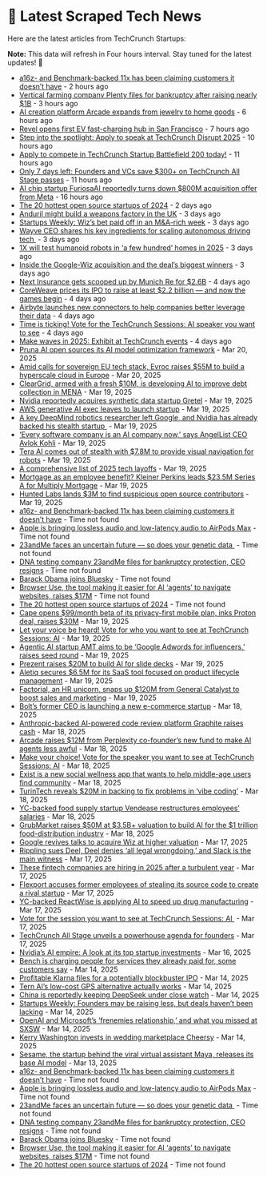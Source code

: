 
# 📰 Latest Scraped Tech News

Here are the latest articles from TechCrunch Startups:

**Note:** This data will refresh in Four hours interval. Stay tuned for the latest updates! 🔄
- [a16z- and Benchmark-backed 11x has been claiming customers it doesn’t have](https://techcrunch.com/2025/03/24/a16z-and-benchmark-backed-11x-has-been-claiming-customers-it-doesnt-have/) - 2 hours ago
- [Vertical farming company Plenty files for bankruptcy after raising nearly $1B](https://techcrunch.com/2025/03/24/vertical-farming-company-plenty-files-for-bankruptcy-after-raising-nearly-1b/) - 3 hours ago
- [AI creation platform Arcade expands from jewelry to home goods](https://techcrunch.com/2025/03/24/ai-creation-platform-arcade-expands-from-jewelry-to-home-goods/) - 6 hours ago
- [Revel opens first EV fast-charging hub in San Francisco](https://techcrunch.com/2025/03/24/revel-opens-first-ev-fast-charging-hub-in-san-francisco/) - 7 hours ago
- [Step into the spotlight: Apply to speak at TechCrunch Disrupt 2025](https://techcrunch.com/2025/03/24/step-into-the-spotlight-apply-to-speak-at-techcrunch-disrupt-2025/) - 10 hours ago
- [Apply to compete in TechCrunch Startup Battlefield 200 today!](https://techcrunch.com/2025/03/24/apply-to-compete-in-techcrunch-startup-battlefield-200-today/) - 11 hours ago
- [Only 7 days left: Founders and VCs save $300+ on TechCrunch All Stage passes](https://techcrunch.com/2025/03/24/only-7-days-left-founders-and-vcs-save-300-on-techcrunch-all-stage-passes/) - 11 hours ago
- [AI chip startup FuriosaAI reportedly turns down $800M acquisition offer from Meta](https://techcrunch.com/2025/03/24/ai-chip-startup-furiosaai-reportedly-turns-down-800m-acquisition-offer-from-meta/) - 16 hours ago
- [The 20 hottest open source startups of 2024](https://techcrunch.com/2025/03/22/the-20-hottest-open-source-startups-of-2024/) - 2 days ago
- [Anduril might build a weapons factory in the UK](https://techcrunch.com/2025/03/21/anduril-might-build-a-weapons-factory-in-the-uk/) - 3 days ago
- [Startups Weekly: Wiz’s bet paid off in an M&A-rich week](https://techcrunch.com/2025/03/21/startups-weekly-wizs-bet-paid-off-in-an-ma-rich-week/) - 3 days ago
- [Wayve CEO shares his key ingredients for scaling autonomous driving tech ](https://techcrunch.com/2025/03/21/wayve-ceo-shares-his-key-ingredients-for-scaling-autonomous-driving-tech/) - 3 days ago
- [1X will test humanoid robots in ‘a few hundred’ homes in 2025](https://techcrunch.com/2025/03/21/1x-will-test-humanoid-robots-in-a-few-hundred-homes-in-2025/) - 3 days ago
- [Inside the Google-Wiz acquisition and the deal’s biggest winners](https://techcrunch.com/podcast/inside-the-google-wiz-acquisition-and-the-deals-biggest-winners/) - 3 days ago
- [Next Insurance gets scooped up by Munich Re for $2.6B](https://techcrunch.com/2025/03/20/next-insurance-gets-scooped-up-by-munich-re-for-2-6b/) - 4 days ago
- [CoreWeave prices its IPO to raise at least $2.2 billion — and now the games begin](https://techcrunch.com/2025/03/20/coreweave-prices-its-ipo-to-raise-at-least-2-2-billion-and-now-the-games-begin/) - 4 days ago
- [Airbyte launches new connectors to help companies better leverage their data](https://techcrunch.com/2025/03/20/airbyte-launches-new-connectors-to-help-companies-better-leverage-their-data/) - 4 days ago
- [Time is ticking! Vote for the TechCrunch Sessions: AI speaker you want to see](https://techcrunch.com/2025/03/20/time-is-ticking-vote-for-the-techcrunch-sessions-ai-speaker-you-want-to-see/) - 4 days ago
- [Make waves in 2025: Exhibit at TechCrunch events](https://techcrunch.com/2025/03/20/make-waves-in-2025-exhibit-at-techcrunch-events/) - 4 days ago
- [Pruna AI open sources its AI model optimization framework](https://techcrunch.com/2025/03/20/pruna-ai-open-sources-its-ai-model-optimization-framework/) - Mar 20, 2025
- [Amid calls for sovereign EU tech stack, Evroc raises $55M to build a hyperscale cloud in Europe](https://techcrunch.com/2025/03/20/amid-calls-for-sovereign-eu-tech-stack-evroc-raises-55m-to-build-a-hyperscale-cloud-in-europe/) - Mar 20, 2025
- [ClearGrid, armed with a fresh $10M, is developing AI to improve debt collection in MENA](https://techcrunch.com/2025/03/19/cleargrid-armed-with-10m-uses-ai-to-fix-debt-collection-in-mena/) - Mar 19, 2025
- [Nvidia reportedly acquires synthetic data startup Gretel](https://techcrunch.com/2025/03/19/nvidia-reportedly-acquires-synthetic-data-startup-gretel/) - Mar 19, 2025
- [AWS generative AI exec leaves to launch startup](https://techcrunch.com/2025/03/19/aws-generative-ai-exec-leaves-to-launch-startup/) - Mar 19, 2025
- [A key DeepMind robotics researcher left Google, and Nvidia has already backed his stealth startup ](https://techcrunch.com/2025/03/19/a-key-deepmind-robotics-researcher-left-google-and-nvidia-has-already-backed-his-stealth-startup/) - Mar 19, 2025
- [‘Every software company is an AI company now,’ says AngelList CEO Avlok Kohli](https://techcrunch.com/podcast/every-software-company-is-an-ai-company-now-says-angellist-ceo-avlok-kohli/) - Mar 19, 2025
- [Tera AI comes out of stealth with $7.8M to provide visual navigation for robots](https://techcrunch.com/2025/03/19/teraai-comes-out-of-stealth-with-7-8m-to-provide-visual-navigation-for-robots/) - Mar 19, 2025
- [A comprehensive list of 2025 tech layoffs](https://techcrunch.com/2025/03/19/tech-layoffs-2025-list/) - Mar 19, 2025
- [Mortgage as an employee benefit? Kleiner Perkins leads $23.5M Series A for Multiply Mortgage](https://techcrunch.com/2025/03/19/mortgage-as-an-employee-benefit-kleiner-perkins-leads-23-5m-series-a-for-multiply-mortgage/) - Mar 19, 2025
- [Hunted Labs lands $3M to find suspicious open source contributors](https://techcrunch.com/2025/03/19/hunted-labs-lands-3m-to-find-suspicious-open-source-contributors/) - Mar 19, 2025
- [a16z- and Benchmark-backed 11x has been claiming customers it doesn’t have](https://techcrunch.com/2025/03/24/a16z-and-benchmark-backed-11x-has-been-claiming-customers-it-doesnt-have/) - Time not found
- [Apple is bringing lossless audio and low-latency audio to AirPods Max](https://techcrunch.com/2025/03/24/apple-is-bringing-lossless-audio-and-low-latency-audio-to-airpods-max/) - Time not found
- [23andMe faces an uncertain future — so does your genetic data ](https://techcrunch.com/2025/03/24/23andme-faces-an-uncertain-future-so-does-your-genetic-data/) - Time not found
- [DNA testing company 23andMe files for bankruptcy protection, CEO resigns](https://techcrunch.com/2025/03/23/dna-testing-company-23andme-files-for-bankruptcy-protection-ceo-resigns/) - Time not found
- [Barack Obama joins Bluesky](https://techcrunch.com/2025/03/23/barack-obama-joins-bluesky/) - Time not found
- [Browser Use, the tool making it easier for AI ‘agents’ to navigate websites, raises $17M](https://techcrunch.com/2025/03/23/browser-use-the-tool-making-it-easier-for-ai-agents-to-navigate-websites-raises-17m/) - Time not found
- [The 20 hottest open source startups of 2024](https://techcrunch.com/2025/03/22/the-20-hottest-open-source-startups-of-2024/) - Time not found
- [Cape opens $99/month beta of its privacy-first mobile plan, inks Proton deal, raises $30M](https://techcrunch.com/2025/03/19/cape-opens-99-month-beta-of-its-privacy-first-mobile-plan-inks-proton-deal-raises-30m/) - Mar 19, 2025
- [Let your voice be heard! Vote for who you want to see at TechCrunch Sessions: AI](https://techcrunch.com/2025/03/19/let-your-voice-be-heard-vote-for-who-you-want-to-see-at-techcrunch-sessions-ai/) - Mar 19, 2025
- [Agentic AI startup AMT aims to be ‘Google Adwords for influencers,’ raises seed round](https://techcrunch.com/2025/03/19/agentic-ai-startup-amt-aims-to-be-google-adwords-for-influencers-raises-seed-round/) - Mar 19, 2025
- [Prezent raises $20M to build AI for slide decks](https://techcrunch.com/2025/03/19/prezent-raises-20m-to-build-ai-for-slide-decks/) - Mar 19, 2025
- [Aletiq secures $6.5M for its SaaS tool focused on product lifecycle management](https://techcrunch.com/2025/03/19/aletiq-secures-65m-for-its-saas-tool-focused-on-product-lifecycle-management/) - Mar 19, 2025
- [Factorial, an HR unicorn, snaps up $120M from General Catalyst to boost sales and marketing](https://techcrunch.com/2025/03/19/factorial-snaps-up-120m-from-general-catalyst-to-boost-its-hr-sales-and-marketing/) - Mar 19, 2025
- [Bolt’s former CEO is launching a new e-commerce startup](https://techcrunch.com/2025/03/18/bolts-former-ceo-is-launching-a-new-e-commerce-startup/) - Mar 18, 2025
- [Anthropic-backed AI-powered code review platform Graphite raises cash](https://techcrunch.com/2025/03/18/anthropic-backed-ai-powered-code-review-platform-graphite-raises-cash/) - Mar 18, 2025
- [Arcade raises $12M from Perplexity co-founder’s new fund to make AI agents less awful](https://techcrunch.com/2025/03/18/arcade-raises-12m-from-perplexity-co-founders-new-fund-to-make-ai-agents-less-awful/) - Mar 18, 2025
- [Make your choice! Vote for the speaker you want to see at TechCrunch Sessions: AI](https://techcrunch.com/2025/03/18/make-your-choice-vote-for-the-speaker-you-want-to-see-at-techcrunch-sessions-ai/) - Mar 18, 2025
- [Exist is a new social wellness app that wants to help middle-age users find community](https://techcrunch.com/2025/03/18/exist-is-a-new-social-wellness-app-that-wants-to-help-middle-age-users-find-community/) - Mar 18, 2025
- [TurinTech reveals $20M in backing to fix problems in ‘vibe coding’](https://techcrunch.com/2025/03/18/turintech-reveals-20m-in-backing-to-fix-problems-in-vibe-coding/) - Mar 18, 2025
- [YC-backed food supply startup Vendease restructures employees’ salaries](https://techcrunch.com/2025/03/18/vendease-restructures-employees-salaries/) - Mar 18, 2025
- [GrubMarket raises $50M at $3.5B+ valuation to build AI for the $1 trillion food-distribution industry](https://techcrunch.com/2025/03/18/grubmarket-raises-50m-at-a-3-5b-valuation-to-build-ai-for-the-1-trillion-food-distribution-industry/) - Mar 18, 2025
- [Google revives talks to acquire Wiz at higher valuation](https://techcrunch.com/2025/03/17/google-revives-talks-to-acquire-wiz-at-higher-valuation/) - Mar 17, 2025
- [Rippling sues Deel, Deel denies ‘all legal wrongdoing,’ and Slack is the main witness](https://techcrunch.com/2025/03/17/rippling-sues-deel-deel-denies-all-legal-wrongdoing-and-slack-is-the-main-witness/) - Mar 17, 2025
- [These fintech companies are hiring in 2025 after a turbulent year](https://techcrunch.com/2025/03/17/these-fintech-companies-are-hiring-in-2025-after-a-turbulent-year/) - Mar 17, 2025
- [Flexport accuses former employees of stealing its source code to create a rival startup](https://techcrunch.com/2025/03/17/flexport-accuses-former-employees-of-stealing-its-source-code-to-create-a-rival-startup/) - Mar 17, 2025
- [YC-backed ReactWise is applying AI to speed up drug manufacturing](https://techcrunch.com/2025/03/17/yc-backed-reactwise-is-applying-ai-to-speed-up-drug-manufacturing/) - Mar 17, 2025
- [Vote for the session you want to see at TechCrunch Sessions: AI ](https://techcrunch.com/2025/03/17/vote-for-the-session-you-want-to-see-at-techcrunch-session-ai/) - Mar 17, 2025
- [TechCrunch All Stage unveils a powerhouse agenda for founders](https://techcrunch.com/2025/03/17/techcrunch-all-stage-unveils-a-powerhouse-agenda-for-founders/) - Mar 17, 2025
- [Nvidia’s AI empire: A look at its top startup investments](https://techcrunch.com/2025/03/16/nvidias-ai-empire-a-look-at-its-top-startup-investments/) - Mar 16, 2025
- [Bench is charging people for services they already paid for, some customers say](https://techcrunch.com/2025/03/14/bench-is-charging-people-for-services-they-already-paid-for-some-customers-say/) - Mar 14, 2025
- [Profitable Klarna files for a potentially blockbuster IPO](https://techcrunch.com/2025/03/14/profitable-klarna-files-for-a-potentially-blockbuster-ipo/) - Mar 14, 2025
- [Tern AI’s low-cost GPS alternative actually works](https://techcrunch.com/2025/03/14/tern-ais-low-cost-gps-alternative-actually-works/) - Mar 14, 2025
- [China is reportedly keeping DeepSeek under close watch](https://techcrunch.com/2025/03/14/china-is-reportedly-keeping-deepseek-under-close-watch/) - Mar 14, 2025
- [Startups Weekly: Founders may be raising less, but deals haven’t been lacking](https://techcrunch.com/2025/03/14/startups-weekly-founders-may-be-raising-less-but-deals-havent-been-lacking/) - Mar 14, 2025
- [OpenAI and Microsoft’s ‘frenemies relationship,’ and what you missed at SXSW](https://techcrunch.com/podcast/openai-and-microsofts-frenemies-relationship-and-what-you-missed-at-sxsw/) - Mar 14, 2025
- [Kerry Washington invests in wedding marketplace Cheersy](https://techcrunch.com/2025/03/14/kerry-washington-invests-in-wedding-marketplace-cheersy/) - Mar 14, 2025
- [Sesame, the startup behind the viral virtual assistant Maya, releases its base AI model](https://techcrunch.com/2025/03/13/sesame-the-startup-behind-the-viral-virtual-assistant-maya-releases-its-base-ai-model/) - Mar 13, 2025
- [a16z- and Benchmark-backed 11x has been claiming customers it doesn’t have](https://techcrunch.com/2025/03/24/a16z-and-benchmark-backed-11x-has-been-claiming-customers-it-doesnt-have/) - Time not found
- [Apple is bringing lossless audio and low-latency audio to AirPods Max](https://techcrunch.com/2025/03/24/apple-is-bringing-lossless-audio-and-low-latency-audio-to-airpods-max/) - Time not found
- [23andMe faces an uncertain future — so does your genetic data ](https://techcrunch.com/2025/03/24/23andme-faces-an-uncertain-future-so-does-your-genetic-data/) - Time not found
- [DNA testing company 23andMe files for bankruptcy protection, CEO resigns](https://techcrunch.com/2025/03/23/dna-testing-company-23andme-files-for-bankruptcy-protection-ceo-resigns/) - Time not found
- [Barack Obama joins Bluesky](https://techcrunch.com/2025/03/23/barack-obama-joins-bluesky/) - Time not found
- [Browser Use, the tool making it easier for AI ‘agents’ to navigate websites, raises $17M](https://techcrunch.com/2025/03/23/browser-use-the-tool-making-it-easier-for-ai-agents-to-navigate-websites-raises-17m/) - Time not found
- [The 20 hottest open source startups of 2024](https://techcrunch.com/2025/03/22/the-20-hottest-open-source-startups-of-2024/) - Time not found